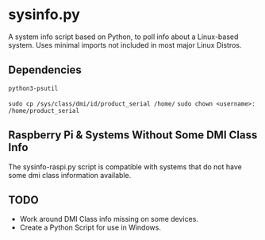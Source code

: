 # sysinfo.py
A system info script based on Python, to poll info about a Linux-based system. Uses minimal imports not included in most major Linux Distros. 

## Dependencies 
`python3-psutil`

`sudo cp /sys/class/dmi/id/product_serial /home/`
`sudo chown <username>: /home/product_serial`

## Raspberry Pi & Systems Without Some DMI Class Info
The sysinfo-raspi.py script is compatible with systems that do not have some dmi class information available. 

## TODO
 - Work around DMI Class info missing on some devices. 
 - Create a Python Script for use in Windows.  

